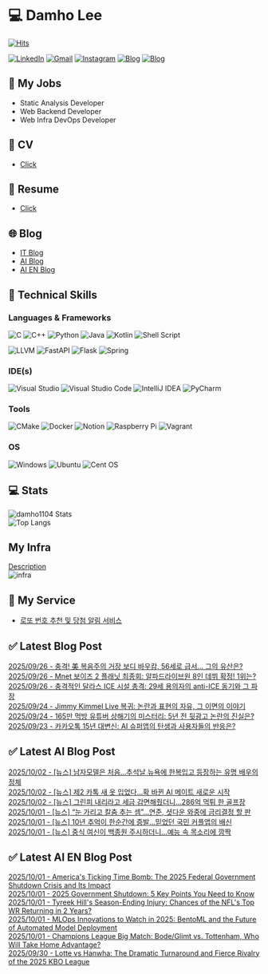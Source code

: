 
# 💻 Damho Lee

[![Hits](https://hits.seeyoufarm.com/api/count/incr/badge.svg?url=https%3A%2F%2Fgithub.com%2Fdamho1104&count_bg=%233D9CC8&title_bg=%23555555&icon=&icon_color=%23E7E7E7&title=hits&edge_flat=false)](https://hits.seeyoufarm.com)  

[![LinkedIn](https://img.shields.io/badge/Linkedin-%230077B5.svg?style=flat&logo=linkedin&logoColor=white)](https://www.linkedin.com/in/damho1104/)
[![Gmail](https://img.shields.io/badge/Gmail-D14836?style=flat&logo=gmail&logoColor=white)](mailto:damho1104@gmail.com)
[![Instagram](https://img.shields.io/badge/Instargram-%23E4405F.svg?style=flat&logo=Instagram&logoColor=white)](https://www.instagram.com/damho1104/)
[![Blog](https://img.shields.io/badge/Blog-%23000000.svg?style=flat&logo=Tistory&logoColor=white)](https://dmomo.co.kr/)
[![Blog](https://img.shields.io/badge/Blog-%23000000.svg?style=flat&logo=WordPress&logoColor=white)](https://blog.ai.dmomo.co.kr/)

## 📃 My Jobs
- Static Analysis Developer
- Web Backend Developer
- Web Infra DevOps Developer

## 📰 CV
- [Click](https://resume.dmomo.net/damho.lee/resume)  

## 📘 Resume
- [Click](https://damho1104.notion.site/8af3191b9815406d95708d9a0cea5a9e)  

## 🌐 Blog
- [IT Blog](https://dmomo.co.kr/)
- [AI Blog](https://blog.ai.dmomo.co.kr/)
- [AI EN Blog](https://ai.trend.dmomo.co.kr/)

## 💪 Technical Skills
### Languages & Frameworks
![C](https://img.shields.io/badge/c-%2300599C.svg?style=flat&logo=c&logoColor=white)
![C++](https://img.shields.io/badge/c++-%2300599C.svg?style=flat&logo=c%2B%2B&logoColor=white)
![Python](https://img.shields.io/badge/Python-3776AB.svg?&style=flat&logo=Python&logoColor=white)
![Java](https://img.shields.io/badge/java-%23ED8B00.svg?style=flat&logo=openjdk&logoColor=white)
![Kotlin](https://img.shields.io/badge/Kotlin-%237F52FF.svg?style=flat&logo=Kotlin&logoColor=white)
![Shell Script](https://img.shields.io/badge/Shell_script-%23121011.svg?style=flat&logo=gnu-bash&logoColor=white)  
  
![LLVM](https://img.shields.io/badge/LLVM/Clang-000B1D.svg?&style=flat&logo=LLVM&logoColor=white)
![FastAPI](https://img.shields.io/badge/FastAPI-005571?style=flat&logo=fastapi)
![Flask](https://img.shields.io/badge/Flask-%23000.svg?style=flat&logo=flask&logoColor=white)
![Spring](https://img.shields.io/badge/Springboot-%236DB33F.svg?style=flat&logo=spring&logoColor=white)
  
  
### IDE(s)
![Visual Studio](https://img.shields.io/badge/Visual%20Studio-5C2D91.svg?style=flat&logo=visual-studio&logoColor=white) 
![Visual Studio Code](https://img.shields.io/badge/Visual%20Studio%20Code-0078d7.svg?style=flat&logo=visual-studio-code&logoColor=white)
![IntelliJ IDEA](https://img.shields.io/badge/IntelliJIDEA-000000.svg?style=flat&logo=intellij-idea&logoColor=white) 
![PyCharm](https://img.shields.io/badge/PyCharm-143?style=flat&logo=pycharm&logoColor=black&color=black&labelColor=green) 


### Tools
![CMake](https://img.shields.io/badge/CMake-%23008FBA.svg?style=flat&logo=cmake&logoColor=white)
![Docker](https://img.shields.io/badge/docker-%230db7ed.svg?style=flat&logo=docker&logoColor=white)
![Notion](https://img.shields.io/badge/Notion-%23000000.svg?style=flat&logo=notion&logoColor=white)
![Raspberry Pi](https://img.shields.io/badge/-RaspberryPi-C51A4A?style=flat&logo=Raspberry-Pi)
![Vagrant](https://img.shields.io/badge/Vagrant-%231563FF.svg?style=flat&logo=vagrant&logoColor=white)


### OS
![Windows](https://img.shields.io/badge/Windows-0078D6?style=flat&logo=windows&logoColor=white)
![Ubuntu](https://img.shields.io/badge/Ubuntu-E95420?style=flat&logo=ubuntu&logoColor=white)
![Cent OS](https://img.shields.io/badge/Cent%20OS-002260?style=flat&logo=centos&logoColor=F0F0F0)


## :computer: Stats
![damho1104 Stats](https://github-readme-stats.vercel.app/api?username=damho1104&hide=issues&show_icons=true&show=prs_merged,prs_merged_percentage&theme=chartreuse-dark)  
![Top Langs](https://github-readme-stats.vercel.app/api/top-langs/?username=damho1104&layout=compact&theme=chartreuse-dark)


## My Infra
[Description](https://dmomo.co.kr/444)  
![infra](https://nextcloud.dmomo.net/apps/files_sharing/publicpreview/EtWDB9RaEXyf4FT?file=/&fileId=142416&x=6016&y=3384&a=true&etag=eee0bc0c4308201c786211582fdbc678)  





## 📣 My Service
- [로또 번호 추천 및 당첨 알림 서비스](https://lotto.dmomo.co.kr/)  


## ✅ Latest Blog Post

[2025/09/26 - 충격! 美 복음주의 거장 보디 바우캄, 56세로 급서... 그의 유산은?](https://dmomo.co.kr/719) <br/>
[2025/09/26 - Mnet 보이즈 2 플래닛 최종회: 알파드라이브원 8인 데뷔 확정! 1위는?](https://dmomo.co.kr/718) <br/>
[2025/09/26 - 충격적인 달라스 ICE 시설 총격: 29세 용의자의 anti-ICE 동기와 그 파장](https://dmomo.co.kr/717) <br/>
[2025/09/24 - Jimmy Kimmel Live 복귀: 논란과 표현의 자유, 그 이면의 이야기](https://dmomo.co.kr/716) <br/>
[2025/09/24 - 165만 먹방 유튜버 상해기의 미스터리: 5년 전 뒷광고 논란의 진실은?](https://dmomo.co.kr/715) <br/>
[2025/09/23 - 카카오톡 15년 대변신: AI 슈퍼앱의 탄생과 사용자들의 반응은?](https://dmomo.co.kr/714) <br/>

## ✅ Latest AI Blog Post
[2025/10/02 - [뉴스] 남자모델은 처음…추석날 뉴욕에 한복입고 등장하는 유명 배우의 정체](https://blog.ai.dmomo.co.kr/news/11189) <br/>
[2025/10/02 - [뉴스] 제2 카톡 새 옷 입었다…확 바뀐 AI 메이트 새로운 시작](https://blog.ai.dmomo.co.kr/news/11186) <br/>
[2025/10/02 - [뉴스] 그린피 내리라고 세금 감면해줬더니…286억 먹튀 한 골프장](https://blog.ai.dmomo.co.kr/news/11183) <br/>
[2025/10/01 - [뉴스] “눈 가리고 칼춤 추는 셈”…연준, 셧다운 와중에 금리결정 할 판](https://blog.ai.dmomo.co.kr/news/11180) <br/>
[2025/10/01 - [뉴스] 10년 추억이 한순간에 증발…믿었던 국민 커플앱의 배신](https://blog.ai.dmomo.co.kr/news/11177) <br/>
[2025/10/01 - [뉴스] 중식 여신이 백종원 주시하더니…예능 속 목소리에 깜짝](https://blog.ai.dmomo.co.kr/news/11174) <br/>

## ✅ Latest AI EN Blog Post
[2025/10/01 - America's Ticking Time Bomb: The 2025 Federal Government Shutdown Crisis and Its Impact](https://ai.trend.dmomo.co.kr/2025/10/americas-ticking-time-bomb-2025-federal.html) <br/>
[2025/10/01 - 2025 Government Shutdown: 5 Key Points You Need to Know](https://ai.trend.dmomo.co.kr/2025/09/2025-government-shutdown-5-key-points.html) <br/>
[2025/10/01 - Tyreek Hill's Season-Ending Injury: Chances of the NFL's Top WR Returning in 2 Years?](https://ai.trend.dmomo.co.kr/2025/09/tyreek-hills-season-ending-injury.html) <br/>
[2025/10/01 - MLOps Innovations to Watch in 2025: BentoML and the Future of Automated Model Deployment](https://ai.trend.dmomo.co.kr/2025/09/mlops-innovations-to-watch-in-2025.html) <br/>
[2025/10/01 - Champions League Big Match: Bode/Glimt vs. Tottenham, Who Will Take Home Advantage?](https://ai.trend.dmomo.co.kr/2025/09/champions-league-big-match-bodeglimt-vs.html) <br/>
[2025/09/30 - Lotte vs Hanwha: The Dramatic Turnaround and Fierce Rivalry of the 2025 KBO League](https://ai.trend.dmomo.co.kr/2025/09/lotte-vs-hanwha-dramatic-turnaround-and.html) <br/>
